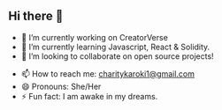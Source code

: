 ## Hi there 👋


- 🔭 I’m currently working on CreatorVerse
- 🌱 I’m currently learning Javascript, React & Solidity.
- 👯 I’m looking to collaborate on open source projects!
<!-- - 🤔 I’m looking for help with ...
 - 💬 Ask me about ...
 -->
- 📫 How to reach me: charitykaroki1@gmail.com
- 😄 Pronouns: She/Her
- ⚡ Fun fact: I am awake in my dreams.
